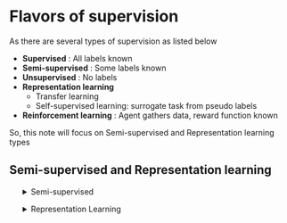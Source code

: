 # Flavors of supervision

As there are several types of supervision as listed below

- **Supervised** : All labels known 
- **Semi-supervised** : Some labels known
- **Unsupervised** : No labels
- **Representation learning**
  - Transfer learning
  - Self-supervised learning: surrogate task from pseudo labels
- **Reinforcement learning** : Agent gathers data, reward function known

So, this note will focus on Semi-supervised and Representation learning types
    
## Semi-supervised and Representation learning

<ul><details>
<summary> Semi-supervised </summary>
Some labels known
</ul></details>

<ul><details>
<summary> Representation Learning </summary>
        <ul><details>
        <summary> Transfer Learning </summary>
        </details></ul>
        <ul><details>
        <summary> Self-supervised learning </summary>
        Surrogate task from pseudo labels
        </details></ul>





</ul></details>

